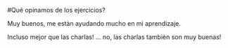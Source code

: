 #Qué opinamos de los ejercicios?
 
Muy buenos, me estàn ayudando mucho en mi aprendizaje.

Incluso mejor que las charlas! ... no, las charlas tambièn son muy buenas!

